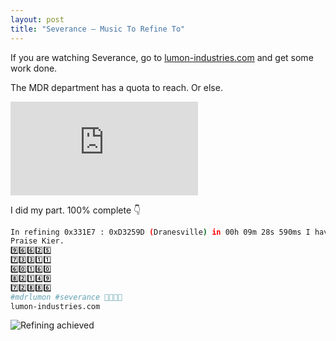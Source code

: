 ```yaml
---
layout: post
title: "Severance – Music To Refine To"
---
```


If you are watching Severance, go to [lumon-industries.com](https://lumon-industries.com/) and get some work done. 

The MDR department has a quota to reach. Or else.

<div class="embed-container">
  <iframe src="https://www.youtube.com/embed/JRnDYB28bL8" frameborder="0" allowfullscreen></iframe>
</div>

I did my part. 100% complete 👇

```bash
In refining 0x331E7 : 0xD3259D (Dranesville) in 00h 09m 28s 590ms I have brought glory to the company.
Praise Kier.
9️⃣6️⃣6️⃣2️⃣5️⃣
7️⃣3️⃣3️⃣1️⃣1️⃣
6️⃣0️⃣1️⃣6️⃣0️⃣
8️⃣2️⃣1️⃣4️⃣9️⃣
7️⃣2️⃣8️⃣8️⃣6️⃣
#mdrlumon #severance 🧇🐐🔢💯
lumon-industries.com
```

![Refining achieved](/assets/images/refining-done.png)
